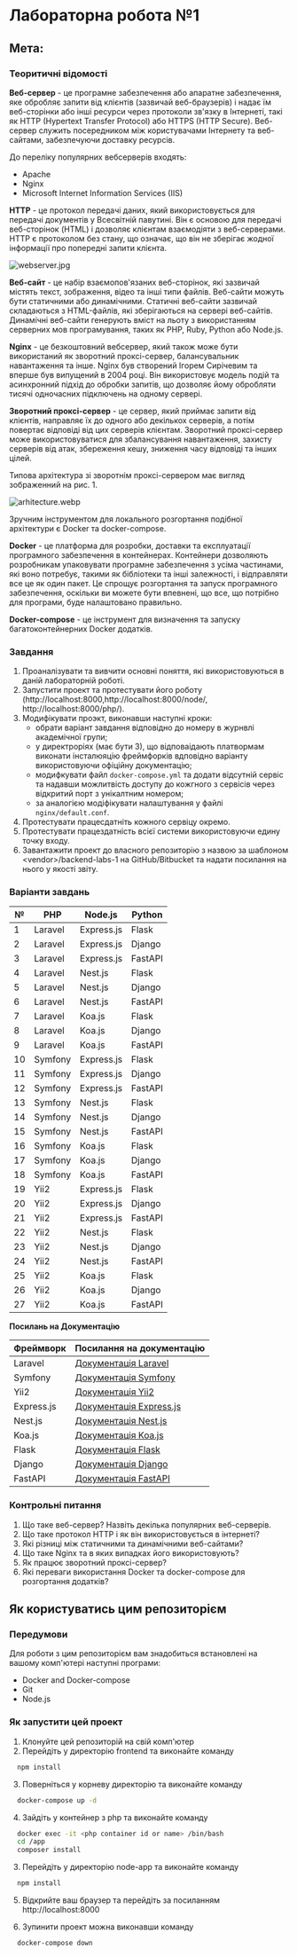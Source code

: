 # Лабораторна робота №1

## Мета: 

### Теоритичні відомості

**Веб-сервер** - це програмне забезпечення або апаратне забезпечення, яке обробляє запити від клієнтів (зазвичай веб-браузерів) і надає їм веб-сторінки або інші ресурси через протоколи зв'язку в Інтернеті, такі як HTTP (Hypertext Transfer Protocol) або HTTPS (HTTP Secure). Веб-сервер служить посередником між користувачами Інтернету та веб-сайтами, забезпечуючи доставку ресурсів.

До переліку популярних вебсерверів входять:

- Apache
- Nginx
- Microsoft Internet Information Services (IIS)

**HTTP** - це протокол передачі даних, який використовується для передачі документів у Всесвітній павутині. Він є основою для передачі веб-сторінок (HTML) і дозволяє клієнтам взаємодіяти з веб-серверами. HTTP є протоколом без стану, що означає, що він не зберігає жодної інформації про попередні запити клієнта.

![webserver.jpg](assets%2Fwebserver.jpg)

**Веб-сайт** - це набір взаємопов'язаних веб-сторінок, які зазвичай містять текст, зображення, відео та інші типи файлів. Веб-сайти можуть бути статичними або динамічними. Статичні веб-сайти зазвичай складаються з HTML-файлів, які зберігаються на сервері веб-сайтів. Динамічні веб-сайти генерують вміст на льоту з використанням серверних мов програмування, таких як PHP, Ruby, Python або Node.js.

**Nginx** - це безкоштовний вебсервер, який також може бути використаний як зворотний проксі-сервер, балансувальник навантаження та інше. 
Nginx був створений Ігорем Сирічевим та вперше був випущений в 2004 році. 
Він використовує модель подій та асинхронний підхід до обробки запитів, що дозволяє йому обробляти тисячі одночасних підключень на одному сервері.

**Зворотний проксі-сервер** - це сервер, який приймає запити від клієнтів, направляє їх до одного або декількох серверів, 
а потім повертає відповіді від цих серверів клієнтам. Зворотний проксі-сервер 
може використовуватися для збалансування навантаження, захисту серверів від атак, збереження кешу, 
зниження часу відповіді та інших цілей.

Типова архітектура зі зворотнім проксі-сервером має вигляд зображенний на рис. 1.

![arhitecture.webp](assets%2Farhitecture.webp)

Зручним інструментом для локального розгортання подібної архітектури є Docker та docker-compose. 

**Docker** - це платформа для розробки, доставки та експлуатації програмного забезпечення в контейнерах. 
Контейнери дозволяють розробникам упаковувати програмне забезпечення з усіма частинами, які воно потребує, такими як бібліотеки 
та інші залежності, і відправляти все це як один пакет. Це спрощує розгортання та запуск програмного забезпечення, 
оскільки ви можете бути впевнені, що все, що потрібно для програми, буде налаштовано правильно.

**Docker-compose** - це інструмент для визначення та запуску багатоконтейнерних Docker додатків.



### Завдання
1. Проаналізувати та вивчити основні поняття, які використовуються в даній лабораторній роботі.
2. Запустити проект та протестувати його роботу (http://localhost:8000,http://localhost:8000/node/, http://localhost:8000/php/).
3. Модифікувати проэкт, виконавши наступні кроки:
   - обрати варіант завдання відповідно до номеру в журнвлі академічної групи;
   - у директроріях (має бути 3), що відповаідають платвормам виконати інсталюяцію фреймфорків вдповідно варіанту використовуючи офіційну документацію;
   - модифкувати файл `docker-compose.yml` та додати відсутній сервіс та надавши можлитвість доступу до кожгного з сервісів через відкритий порт з унікалтним номером;
   - за аналогією модіфікувати налаштування у файлі `nginx/default.conf`.
4. Протестувати працесдатніть кожного сервіцу окремо.
5. Протестувати працездатність всієї системи використовуючи едину точку входу.
6. Завантажити проект до власного репозиторію з назвою за шаблоном \<vendor\>/backend-labs-1 на GitHub/Bitbucket та надати посилання на нього у якості звіту.

### Варіанти завдань


| № | PHP                | Node.js            | Python          |
|---|-------------------|--------------------|-----------------|
| 1 | Laravel           | Express.js         | Flask           |
| 2 | Laravel           | Express.js         | Django          |
| 3 | Laravel           | Express.js         | FastAPI         |
| 4 | Laravel           | Nest.js            | Flask           |
| 5 | Laravel           | Nest.js            | Django          |
| 6 | Laravel           | Nest.js            | FastAPI         |
| 7 | Laravel           | Koa.js             | Flask           |
| 8 | Laravel           | Koa.js             | Django          |
| 9 | Laravel           | Koa.js             | FastAPI         |
|10 | Symfony           | Express.js         | Flask           |
|11 | Symfony           | Express.js         | Django          |
|12 | Symfony           | Express.js         | FastAPI         |
|13 | Symfony           | Nest.js            | Flask           |
|14 | Symfony           | Nest.js            | Django          |
|15 | Symfony           | Nest.js            | FastAPI         |
|16 | Symfony           | Koa.js             | Flask           |
|17 | Symfony           | Koa.js             | Django          |
|18 | Symfony           | Koa.js             | FastAPI         |
|19 | Yii2              | Express.js         | Flask           |
|20 | Yii2              | Express.js         | Django          |
|21 | Yii2              | Express.js         | FastAPI         |
|22 | Yii2              | Nest.js            | Flask           |
|23 | Yii2              | Nest.js            | Django          |
|24 | Yii2              | Nest.js            | FastAPI         |
|25 | Yii2              | Koa.js             | Flask           |
|26 | Yii2              | Koa.js             | Django          |
|27 | Yii2              | Koa.js             | FastAPI         |


**Посилань на Документацію**

| Фреймворк    | Посилання на документацію                                      |
|--------------|----------------------------------------------------------------|
| Laravel      | [Документація Laravel](https://laravel.com/docs)               |
| Symfony      | [Документація Symfony](https://symfony.com/doc/current)        |
| Yii2         | [Документація Yii2](https://www.yiiframework.com/doc/guide/2.0)|
| Express.js   | [Документація Express.js](https://expressjs.com/)             |
| Nest.js      | [Документація Nest.js](https://docs.nestjs.com/)               |
| Koa.js       | [Документація Koa.js](https://koajs.com/)                     |
| Flask        | [Документація Flask](https://flask.palletsprojects.com/)      |
| Django       | [Документація Django](https://docs.djangoproject.com/)       |
| FastAPI      | [Документація FastAPI](https://fastapi.tiangolo.com/)       |


### Контрольні питання

1. Що таке веб-сервер? Назвіть декілька популярних веб-серверів.
2. Що таке протокол HTTP і як він використовується в інтернеті?
3. Які різниці між статичними та динамічними веб-сайтами?
4. Що таке Nginx та в яких випадках його використовують?
5. Як працює зворотний проксі-сервер?
6. Які переваги використання Docker та docker-compose для розгортання додатків?

## Як користуватись цим репозиторієм

### Передумови

Для роботи з цим репозиторієм вам знадобиться встановлені на вашому комп'ютері наступні програми:

- Docker and Docker-compose
- Git 
- Node.js

### Як запустити цей проект

1. Клонуйте цей репозиторій на свій комп'ютер
2. Перейдіть у директорію frontend та виконайте команду
```bash
  npm install
```
3. Поверніться у корневу директорію та виконайте команду
```bash
  docker-compose up -d
```  
4. Зайдіть у контейнер з php та виконайте команду
```bash
  docker exec -it <php container id or name> /bin/bash
  cd /app
  composer install
```
3. Перейдіть у директорію node-app та виконайте команду
```bash
  npm install
```
5. Відкрийте ваш браузер та перейдіть за посиланням http://localhost:8000

6. Зупинити проект можна виконавши команду
```bash
  docker-compose down
``` 
